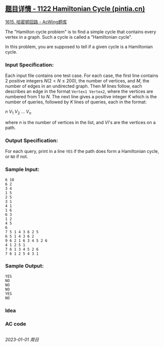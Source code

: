 ## [题目详情 - 1122 Hamiltonian Cycle (pintia.cn)](https://pintia.cn/problem-sets/994805342720868352/exam/problems/994805351814119424)

[1615. 哈密顿回路 - AcWing题库](https://www.acwing.com/problem/content/1617/)

The "Hamilton cycle problem" is to find a simple cycle that contains every vertex in a graph. Such a cycle is called a "Hamiltonian cycle".

In this problem, you are supposed to tell if a given cycle is a Hamiltonian cycle.

### Input Specification:

Each input file contains one test case. For each case, the first line contains 2 positive integers $N (2<N \leq 200)$, the number of vertices, and $M$, the number of edges in an undirected graph. Then $M$ lines follow, each describes an edge in the format `Vertex1 Vertex2`, where the vertices are numbered from 1 to $N$. The next line gives a positive integer $K$ which is the number of queries, followed by $K$ lines of queries, each in the format:

$n~V_1~V_2~ \dots ~ V_n$

where $n$ is the number of vertices in the list, and *V*$i$'s are the vertices on a path.

### Output Specification:

For each query, print in a line `YES` if the path does form a Hamiltonian cycle, or `NO` if not.

### Sample Input:

```in
6 10
6 2
3 4
1 5
2 5
3 1
4 1
1 6
6 3
1 2
4 5
6
7 5 1 4 3 6 2 5
6 5 1 4 3 6 2
9 6 2 1 6 3 4 5 2 6
4 1 2 5 1
7 6 1 3 4 5 2 6
7 6 1 2 5 4 3 1
```

### Sample Output:

```out
YES
NO
NO
NO
YES
NO
```

### Idea



### AC code

```cpp
```


*2023-01-01 周日*